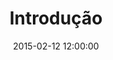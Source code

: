 ---
layout: page
title: "Introdução"
category: basica
date: 2015-02-12 12:00:00
order: 1
disqus: 1
---